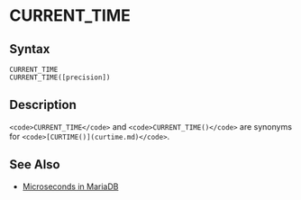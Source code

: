 
# CURRENT_TIME

## Syntax


```
CURRENT_TIME
CURRENT_TIME([precision])
```

## Description


`<code>CURRENT_TIME</code>` and `<code>CURRENT_TIME()</code>` are synonyms for `<code>[CURTIME()](curtime.md)</code>`.


## See Also


* [Microseconds in MariaDB](microseconds-in-mariadb.md)

